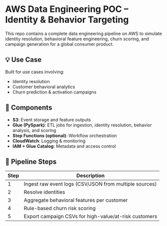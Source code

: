# AWS Data Engineering POC – Identity & Behavior Targeting

This repo contains a complete data engineering pipeline on AWS to simulate identity resolution, behavioral feature engineering, churn scoring, and campaign generation for a global consumer product.

## 💡 Use Case
Built for use cases involving:
- Identity resolution
- Customer behavioral analytics
- Churn prediction & activation campaigns

## 🔧 Components

- **S3**: Event storage and feature outputs
- **Glue (PySpark)**: ETL jobs for ingestion, identity resolution, behavior analysis, and scoring
- **Step Functions (optional)**: Workflow orchestration
- **CloudWatch**: Logging & monitoring
- **IAM + Glue Catalog**: Metadata and access control

## 📁 Pipeline Steps

| Step | Description |
|------|-------------|
| 1    | Ingest raw event logs (CSV/JSON from multiple sources) |
| 2    | Resolve identities |
| 3    | Aggregate behavioral features per customer |
| 4    | Rule-based churn risk scoring |
| 5    | Export campaign CSVs for high-value/at-risk customers |
